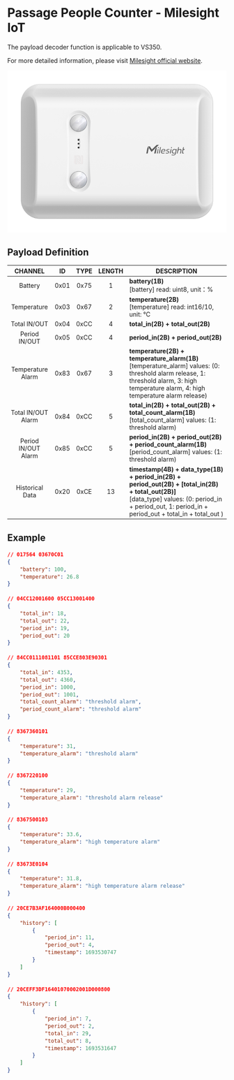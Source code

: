 # Passage People Counter - Milesight IoT

The payload decoder function is applicable to VS350.

For more detailed information, please visit [Milesight official website](https://www.milesight-iot.com).

![VS350](VS350.png)

## Payload Definition

|       CHANNEL       |  ID  | TYPE | LENGTH | DESCRIPTION                                                                                                                                                                                                |
| :-----------------: | :--: | :--: | :----: | ---------------------------------------------------------------------------------------------------------------------------------------------------------------------------------------------------------- |
|       Battery       | 0x01 | 0x75 |   1    | **battery(1B)**<br/>[battery] read: uint8, unit：%                                                                                                                                                         |
|     Temperature     | 0x03 | 0x67 |   2    | **temperature(2B)**<br/>[temperature] read: int16/10, unit: ℃                                                                                                                                              |
|    Total IN/OUT     | 0x04 | 0xCC |   4    | **total_in(2B) + total_out(2B)**                                                                                                                                                                           |
|    Period IN/OUT    | 0x05 | 0xCC |   4    | **period_in(2B) + period_out(2B)**                                                                                                                                                                         |
|  Temperature Alarm  | 0x83 | 0x67 |   3    | **temperature(2B) + temperature_alarm(1B)**<br/>[temperature_alarm] values: (0: threshold alarm release, 1: threshold alarm, 3: high temperature alarm, 4: high temperature alarm release)                 |
| Total IN/OUT Alarm  | 0x84 | 0xCC |   5    | **total_in(2B) + total_out(2B) + total_count_alarm(1B)**<br/>[total_count_alarm] values: (1: threshold alarm)                                                                                              |
| Period IN/OUT Alarm | 0x85 | 0xCC |   5    | **period_in(2B) + period_out(2B) + period_count_alarm(1B)**<br/>[period_count_alarm] values: (1: threshold alarm)                                                                                          |
|   Historical Data   | 0x20 | 0xCE |   13   | **timestamp(4B) + data_type(1B) + period_in(2B) + period_out(2B) + [total_in(2B) + total_out(2B)]**<br/>[data_type] values: (0: period_in + period_out, 1: period_in + period_out + total_in + total_out ) |

## Example

```json
// 017564 03670C01
{
    "battery": 100,
    "temperature": 26.8
}

// 04CC12001600 05CC13001400
{
    "total_in": 18,
    "total_out": 22,
    "period_in": 19,
    "period_out": 20
}

// 84CC0111081101 85CCE803E90301
{
    "total_in": 4353,
    "total_out": 4360,
    "period_in": 1000,
    "period_out": 1001,
    "total_count_alarm": "threshold alarm",
    "period_count_alarm": "threshold alarm"
}

// 8367360101
{
    "temperature": 31,
    "temperature_alarm": "threshold alarm"
}

// 8367220100
{
    "temperature": 29,
    "temperature_alarm": "threshold alarm release"
}

// 8367500103
{
    "temperature": 33.6,
    "temperature_alarm": "high temperature alarm"
}

// 83673E0104
{
    "temperature": 31.8,
    "temperature_alarm": "high temperature alarm release"
}

// 20CE7B3AF164000B000400
{
    "history": [
        {
            "period_in": 11,
            "period_out": 4,
            "timestamp": 1693530747
        }
    ]
}

// 20CEFF3DF16401070002001D000800
{
    "history": [
        {
            "period_in": 7,
            "period_out": 2,
            "total_in": 29,
            "total_out": 8,
            "timestamp": 1693531647
        }
    ]
}
```
